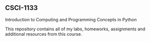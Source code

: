 ## CSCI-1133
Introduction to Computing and Programming Concepts in Python   

This repository contains all of my labs, homeworks, assignments and additional resources from this course.
